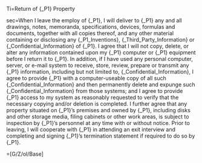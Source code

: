 Ti=Return of {_P1} Property

sec=When I leave the employ of {_P1}, I will deliver to {_P1} any and all drawings, notes, memoranda, specifications, devices, formulas and documents, together with all copies thereof, and any other material containing or disclosing any {_P1_Inventions}, {_Third_Party_Information} or {_Confidential_Information} of {_P1}.  I agree that I will not copy, delete, or alter any information contained upon my {_P1} computer or {_P1} equipment before I return it to {_P1}.  In addition, if I have used any personal computer, server, or e-mail system to receive, store, review, prepare or transmit any {_P1} information, including but not limited to, {_Confidential_Information}, I agree to provide {_P1} with a computer-useable copy of all such {_Confidential_Information} and then permanently delete and expunge such {_Confidential_Information} from those systems; and I agree to provide {_P1} access to my system as reasonably requested to verify that the necessary copying and/or deletion is completed.  I further agree that any property situated on {_P1}’s premises and owned by {_P1}, including disks and other storage media, filing cabinets or other work areas, is subject to inspection by {_P1}’s personnel at any time with or without notice.  Prior to leaving, I will cooperate with {_P1} in attending an exit interview and completing and signing {_P1}’s termination statement if required to do so by {_P1}.

=[G/Z/ol/Base]
